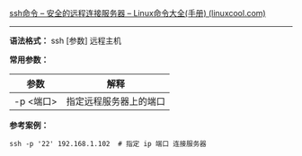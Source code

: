 [ssh命令 – 安全的远程连接服务器 – Linux命令大全(手册) (linuxcool.com)](https://www.linuxcool.com/ssh)

---

**语法格式：** ssh [参数] 远程主机

**常用参数：**

| 参数      | 解释                   |
| ----------- | ------------------------ |
| -p <端口> | 指定远程服务器上的端口 |

**参考案例：**

```shell
ssh -p '22' 192.168.1.102  # 指定 ip 端口 连接服务器
```
